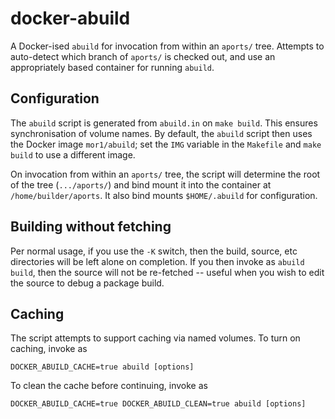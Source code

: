 # docker-abuild

A Docker-ised `abuild` for invocation from within an `aports/` tree. Attempts to auto-detect which branch of `aports/` is checked out, and use an appropriately based container for running `abuild`.

## Configuration

The `abuild` script is generated from `abuild.in` on `make build`. This ensures synchronisation of volume names. By default, the `abuild` script then uses the Docker image `mor1/abuild`; set the `IMG` variable in the `Makefile` and `make build` to use a different image.

On invocation from within an `aports/` tree, the script will determine the root of the tree (`.../aports/`) and bind mount it into the container at `/home/builder/aports`. It also bind mounts `$HOME/.abuild` for configuration.

## Building without fetching

Per normal usage, if you use the `-K` switch, then the build, source, etc directories will be left alone on completion. If you then invoke as `abuild build`, then the source will not be re-fetched -- useful when you wish to edit the source to debug a package build.

## Caching

The script attempts to support caching via named volumes. To turn on caching, invoke as

``` shell
DOCKER_ABUILD_CACHE=true abuild [options]
```

To clean the cache before continuing, invoke as

``` shell
DOCKER_ABUILD_CACHE=true DOCKER_ABUILD_CLEAN=true abuild [options]
```
